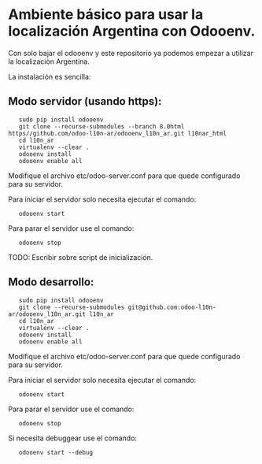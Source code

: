 # Ambiente básico para usar la localización Argentina con Odooenv.

Con solo bajar el odooenv y este repositorio ya podemos empezar a utilizar la localizaciòn Argentina.

La instalación es sencilla:

## Modo servidor (usando https):

```
   sudo pip install odooenv
   git clone --recurse-submodules --branch 8.0html https//github.com/odoo-l10n-ar/odooenv_l10n_ar.git l10nar_html
   cd l10n_ar
   virtualenv --clear .
   odooenv install
   odooenv enable all
```

Modifique el archivo etc/odoo-server.conf para que quede configurado para su servidor.

Para iniciar el servidor solo necesita ejecutar el comando:

```
   odooenv start
```

Para parar el servidor use el comando:

```
   odooenv stop
```

TODO: Escribir sobre script de inicialización.

## Modo desarrollo:

```
   sudo pip install odooenv
   git clone --recurse-submodules git@github.com:odoo-l10n-ar/odooenv_l10n_ar.git l10n_ar
   cd l10n_ar
   virtualenv --clear .
   odooenv install
   odooenv enable all
```

Modifique el archivo etc/odoo-server.conf para que quede configurado para su servidor.

Para iniciar el servidor solo necesita ejecutar el comando:

```
   odooenv start
```

Para parar el servidor use el comando:

```
   odooenv stop
```

Si necesita debuggear use el comando:

```
   odooenv start --debug
```
